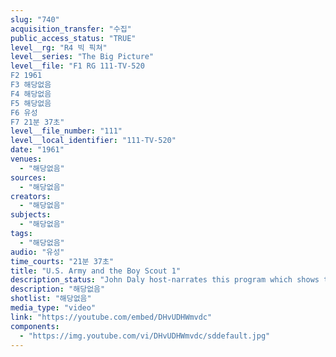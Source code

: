 ```yaml
---
slug: "740"
acquisition_transfer: "수집"
public_access_status: "TRUE"
level__rg: "R4 빅 픽쳐"
level__series: "The Big Picture"
level__file: "F1 RG 111-TV-520
F2 1961
F3 해당없음
F4 해당없음
F5 해당없음
F6 유성
F7 21분 37초"
level__file_number: "111"
level__local_identifier: "111-TV-520"
date: "1961"
venues: 
  - "해당없음"
sources: 
  - "해당없음"
creators: 
  - "해당없음"
subjects: 
  - "해당없음"
tags: 
  - "해당없음"
audio: "유성"
time_courts: "21분 37초"
title: "U.S. Army and the Boy Scout 1"
description_status: "John Daly host-narrates this program which shows the many ways in which the Army and the Boy Scouts have shared experiences."
description: "해당없음"
shotlist: "해당없음"
media_type: "video"
link: "https://youtube.com/embed/DHvUDHWmvdc"
components: 
  - "https://img.youtube.com/vi/DHvUDHWmvdc/sddefault.jpg"
---
```

